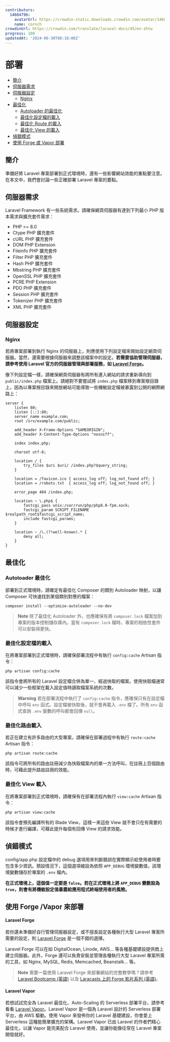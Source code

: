 ```yaml
---
contributors:
  14684796:
    avatarUrl: https://crowdin-static.downloads.crowdin.com/avatar/14684796/medium/60f7dc21ec0bf9cfcb61983640bb4809_default.png
    name: cornch
crowdinUrl: https://crowdin.com/translate/laravel-docs/45/en-zhtw
progress: 100
updatedAt: '2024-06-30T08:18:00Z'
---
```


# 部署

- [簡介](#introduction)
- [伺服器需求](#server-requirements)
- [伺服器設定](#server-configuration)
   - [Nginx](#nginx)
- [最佳化](#optimization)
   - [Autoloader 的最佳化](#autoloader-optimization)
   - [最佳化設定檔的載入](#optimizing-configuration-loading)
   - [最佳化 Route 的載入](#optimizing-route-loading)
   - [最佳化 View 的載入](#optimizing-view-loading)
- [偵錯模式](#debug-mode)
- [使用 Forge 或 Vapor 部署](#deploying-with-forge-or-vapor)

<a name="introduction"></a>

## 簡介

準備好將 Laravel 專案部署到正式環境時，還有一些影響網站效能的重點要注意。在本文中，我們會討論一些正確部署 Laravel 專案的要點。

<a name="server-requirements"></a>

## 伺服器需求

Laravel Framework 有一些系統需求。請確保網頁伺服器有達到下列最小 PHP 版本需求與擴充套件需求：

<div class="content-list" markdown="1">

- PHP >= 8.0
- Ctype PHP 擴充套件
- cURL PHP 擴充套件
- DOM PHP Extension
- Fileinfo PHP 擴充套件
- Filter PHP 擴充套件
- Hash PHP 擴充套件
- Mbstring PHP 擴充套件
- OpenSSL PHP 擴充套件
- PCRE PHP Extension
- PDO PHP 擴充套件
- Session PHP 擴充套件
- Tokenizer PHP 擴充套件
- XML PHP 擴充套件

</div>

<a name="server-configuration"></a>

## 伺服器設定

<a name="nginx"></a>

### Nginx

若將專案部署到執行 Nginx 的伺服器上，則應使用下列設定檔來開始設定網頁伺服器。當然，還需要根據伺服器來調整該檔案中的設定。**若需要協助管理伺服器，請參考使用 Laravel 官方的伺服器管理與部署服務，如 [Laravel Forge](https://forge.laravel.com)。**

像下列設定檔一樣，請確保網頁伺服器有將所有連入網站的請求重新導向到 `public/index.php` 檔案上。請絕對不要嘗試將 `index.php` 檔案移到專案根目錄上，因為以專案根目錄來開放網站可能導致一些機敏設定檔被暴露到公開的網際網路上：

```nginx
server {
    listen 80;
    listen [::]:80;
    server_name example.com;
    root /srv/example.com/public;

    add_header X-Frame-Options "SAMEORIGIN";
    add_header X-Content-Type-Options "nosniff";

    index index.php;

    charset utf-8;

    location / {
        try_files $uri $uri/ /index.php?$query_string;
    }

    location = /favicon.ico { access_log off; log_not_found off; }
    location = /robots.txt  { access_log off; log_not_found off; }

    error_page 404 /index.php;

    location ~ \.php$ {
        fastcgi_pass unix:/var/run/php/php8.0-fpm.sock;
        fastcgi_param SCRIPT_FILENAME $realpath_root$fastcgi_script_name;
        include fastcgi_params;
    }

    location ~ /\.(?!well-known).* {
        deny all;
    }
}
```

<a name="optimization"></a>

## 最佳化

<a name="autoloader-optimization"></a>

### Autoloader 最佳化

部署到正式環境時，請確定有最佳化 Composer 的類別 Autoloader 映射，以讓 Composer 可快速找到某個類別對應的檔案：

```shell
composer install --optimize-autoloader --no-dev
```

> **Note** 除了最佳化 Autoloader 外，也應確保有將 `composer.lock` 檔案加到專案的版本控制儲存庫內。當有 `composer.lock` 檔時，專案的相依性套件可以安裝得更快。

<a name="optimizing-configuration-loading"></a>

### 最佳化設定檔的載入

在將專案部署到正式環境時，請確保部署流程中有執行 `config:cache` Artisan 指令：

```shell
php artisan config:cache
```

該指令會將所有的 Laravel 設定檔合併為單一、經過快取的檔案。使用快取檔通常可以減少一些框架在載入設定值時讀取檔案系統的次數。

> **Warning** 若在部署流程中執行了 `config:cache` 指令，應確保只有在設定檔中呼叫 `env` 函式。設定檔被快取後，就不會再載入 `.env` 檔了。所有 `env` 函式查詢 `.env` 變數的呼叫都會回傳 `null`。

<a name="optimizing-route-loading"></a>

### 最佳化路由載入

若正在建立有許多路由的大型專案，請確保在部署過程中有執行 `route:cache` Artisan 指令：

```shell
php artisan route:cache
```

該指令可將所有的路由註冊減少為快取檔案內的單一方法呼叫，在註冊上百個路由時，可藉此提升路由註冊的效能。

<a name="optimizing-view-loading"></a>

### 最佳化 View 載入

在將專案部署到正式環境時，請確保有在部署流程內執行 `view:cache` Artisan 指令：

```shell
php artisan view:cache
```

該指令會預先編譯所有的 Blade View，這樣一來這些 View 就不會只在有需要的時候才進行編譯，可藉此提升每個有回傳 View 的請求效能。

<a name="debug-mode"></a>

## 偵錯模式

config/app.php 設定檔中的 debug 選項用來判斷錯誤在實際顯示給使用者時要包含多少資訊。預設情況下，這個選項被設為依照 `APP_DEBUG` 環境變數值，該環境變數儲存於專案的 `.env` 檔內。

**在正式環境上，這個值一定要是 `false`。若在正式環境上將 `APP_DEBUG` 變數設為 `true`，則會有將機敏設定值暴露給應用程式終端使用者的風險。**

<a name="deploying-with-forge-or-vapor"></a>

## 使用 Forge /Vapor 來部署

<a name="laravel-forge"></a>

#### Laravel Forge

若你還未準備好自行管理伺服器設定，或不擅長設定各種執行大型 Laravel 專案所需要的設定，則 [Laravel Forge](https://forge.laravel.com) 是一個不錯的選擇。

Laravel Forge 可以在如 DigitalOcean, Linode, AWS… 等各種基礎建設提供商上建立伺服器。此外，Forge 還可以負責安裝並管理各種執行大型 Laravel 專案所需的工具，如 Nginx, MySQL, Redis, Memcached, Beanstalk… 等。

> **Note** 需要一篇使用 Laravel Forge 來部署網站的完整教學嗎？請參考 [Laravel Bootcamp (英語)](https://bootcamp.laravel.com/deploying) 以及 [Laracasts 上的 Forge 影片系列 (英語)](https://laracasts.com/series/learn-laravel-forge-2022-edition)。

<a name="laravel-vapor"></a>

#### Laravel Vapor

若想試試完全為 Laravel 最佳化、Auto-Scaling 的 Serverless 部署平台，請參考看看 [Laravel Vapor](https://vapor.laravel.com)。Laravel Vapor 是一個為 Laravel 設計的 Serverless 部署平台，由 AWS 驅動。使用 Vapor 來發佈你的 Laravel 基礎建設，你會愛上 Serverless 這種能簡單擴充的架構。Laravel Vapor 已由 Laravel 的作者們精心最佳化，以讓 Vapor 能完美配合 Laravel 使用，並讓你能像往常在 Laravel 專案開發就好。
